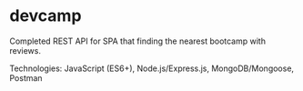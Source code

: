 # devcamp

Completed REST API for SPA that finding the nearest bootcamp with reviews.

Technologies: JavaScript (ES6+), Node.js/Express.js, MongoDB/Mongoose, Postman
